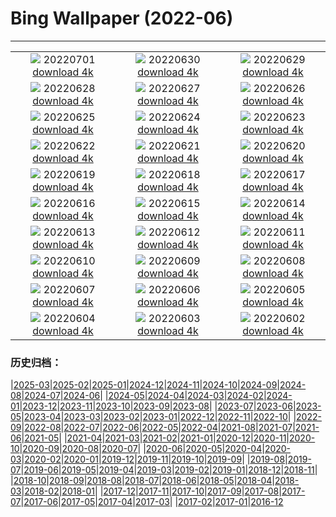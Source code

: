 # Bing Wallpaper (2022-06)
**************
| | | |
| :----: | :----: | :----: |
| ![](https://www.bing.com/th?id=OHR.WeatherGirls_EN-GB3781281556_1920x1080.jpg) 20220701 [download 4k](https://www.bing.com/th?id=OHR.WeatherGirls_EN-GB3781281556_UHD.jpg) | ![](https://www.bing.com/th?id=OHR.AcramanCrater_EN-GB8125380658_1920x1080.jpg) 20220630 [download 4k](https://www.bing.com/th?id=OHR.AcramanCrater_EN-GB8125380658_UHD.jpg) | ![](https://www.bing.com/th?id=OHR.PhangNgaBay_EN-GB7730172584_1920x1080.jpg) 20220629 [download 4k](https://www.bing.com/th?id=OHR.PhangNgaBay_EN-GB7730172584_UHD.jpg) |
| ![](https://www.bing.com/th?id=OHR.Pride2022_EN-GB7412066859_1920x1080.jpg) 20220628 [download 4k](https://www.bing.com/th?id=OHR.Pride2022_EN-GB7412066859_UHD.jpg) | ![](https://www.bing.com/th?id=OHR.ValensoleLavender_EN-GB7052718562_1920x1080.jpg) 20220627 [download 4k](https://www.bing.com/th?id=OHR.ValensoleLavender_EN-GB7052718562_UHD.jpg) | ![](https://www.bing.com/th?id=OHR.TafilaletOasis_EN-GB6772690494_1920x1080.jpg) 20220626 [download 4k](https://www.bing.com/th?id=OHR.TafilaletOasis_EN-GB6772690494_UHD.jpg) |
| ![](https://www.bing.com/th?id=OHR.BBMomCub_EN-GB6531305395_1920x1080.jpg) 20220625 [download 4k](https://www.bing.com/th?id=OHR.BBMomCub_EN-GB6531305395_UHD.jpg) | ![](https://www.bing.com/th?id=OHR.CenoteDiver_EN-GB6203282385_1920x1080.jpg) 20220624 [download 4k](https://www.bing.com/th?id=OHR.CenoteDiver_EN-GB6203282385_UHD.jpg) | ![](https://www.bing.com/th?id=OHR.MostarBridge_EN-GB5874860154_1920x1080.jpg) 20220623 [download 4k](https://www.bing.com/th?id=OHR.MostarBridge_EN-GB5874860154_UHD.jpg) |
| ![](https://www.bing.com/th?id=OHR.GlastonburyLights_EN-GB5601936199_1920x1080.jpg) 20220622 [download 4k](https://www.bing.com/th?id=OHR.GlastonburyLights_EN-GB5601936199_UHD.jpg) | ![](https://www.bing.com/th?id=OHR.StonehengeSunrise_EN-GB4792814170_1920x1080.jpg) 20220621 [download 4k](https://www.bing.com/th?id=OHR.StonehengeSunrise_EN-GB4792814170_UHD.jpg) | ![](https://www.bing.com/th?id=OHR.SwallowtailFlower_EN-GB4087560825_1920x1080.jpg) 20220620 [download 4k](https://www.bing.com/th?id=OHR.SwallowtailFlower_EN-GB4087560825_UHD.jpg) |
| ![](https://www.bing.com/th?id=OHR.Cassowary_EN-GB3525783876_1920x1080.jpg) 20220619 [download 4k](https://www.bing.com/th?id=OHR.Cassowary_EN-GB3525783876_UHD.jpg) | ![](https://www.bing.com/th?id=OHR.CelebratingSurfing_EN-GB3200650994_1920x1080.jpg) 20220618 [download 4k](https://www.bing.com/th?id=OHR.CelebratingSurfing_EN-GB3200650994_UHD.jpg) | ![](https://www.bing.com/th?id=OHR.Balsamroot_EN-GB2744387111_1920x1080.jpg) 20220617 [download 4k](https://www.bing.com/th?id=OHR.Balsamroot_EN-GB2744387111_UHD.jpg) |
| ![](https://www.bing.com/th?id=OHR.SeonamTemple_EN-GB1932861198_1920x1080.jpg) 20220616 [download 4k](https://www.bing.com/th?id=OHR.SeonamTemple_EN-GB1932861198_UHD.jpg) | ![](https://www.bing.com/th?id=OHR.ClingmansDome_EN-GB1571138239_1920x1080.jpg) 20220615 [download 4k](https://www.bing.com/th?id=OHR.ClingmansDome_EN-GB1571138239_UHD.jpg) | ![](https://www.bing.com/th?id=OHR.LlangollenBridge_EN-GB0248353691_1920x1080.jpg) 20220614 [download 4k](https://www.bing.com/th?id=OHR.LlangollenBridge_EN-GB0248353691_UHD.jpg) |
| ![](https://www.bing.com/th?id=OHR.OkavangoElephant_EN-GB9949901985_1920x1080.jpg) 20220613 [download 4k](https://www.bing.com/th?id=OHR.OkavangoElephant_EN-GB9949901985_UHD.jpg) | ![](https://www.bing.com/th?id=OHR.SierraPonce_EN-GB9567989412_1920x1080.jpg) 20220612 [download 4k](https://www.bing.com/th?id=OHR.SierraPonce_EN-GB9567989412_UHD.jpg) | ![](https://www.bing.com/th?id=OHR.MisoolIsland_EN-GB9183905449_1920x1080.jpg) 20220611 [download 4k](https://www.bing.com/th?id=OHR.MisoolIsland_EN-GB9183905449_UHD.jpg) |
| ![](https://www.bing.com/th?id=OHR.CRPoppies_EN-GB9171588119_1920x1080.jpg) 20220610 [download 4k](https://www.bing.com/th?id=OHR.CRPoppies_EN-GB9171588119_UHD.jpg) | ![](https://www.bing.com/th?id=OHR.SweetheartAbbey_EN-GB5933965605_1920x1080.jpg) 20220609 [download 4k](https://www.bing.com/th?id=OHR.SweetheartAbbey_EN-GB5933965605_UHD.jpg) | ![](https://www.bing.com/th?id=OHR.CommonDolphin_EN-GB5644788662_1920x1080.jpg) 20220608 [download 4k](https://www.bing.com/th?id=OHR.CommonDolphin_EN-GB5644788662_UHD.jpg) |
| ![](https://www.bing.com/th?id=OHR.HaagaRhododendron_EN-GB1473600558_1920x1080.jpg) 20220607 [download 4k](https://www.bing.com/th?id=OHR.HaagaRhododendron_EN-GB1473600558_UHD.jpg) | ![](https://www.bing.com/th?id=OHR.IndigoBunting_EN-GB0930783936_1920x1080.jpg) 20220606 [download 4k](https://www.bing.com/th?id=OHR.IndigoBunting_EN-GB0930783936_UHD.jpg) | ![](https://www.bing.com/th?id=OHR.JubileeParty_EN-GB9608177289_1920x1080.jpg) 20220605 [download 4k](https://www.bing.com/th?id=OHR.JubileeParty_EN-GB9608177289_UHD.jpg) |
| ![](https://www.bing.com/th?id=OHR.GlassBridge_EN-GB9534648792_1920x1080.jpg) 20220604 [download 4k](https://www.bing.com/th?id=OHR.GlassBridge_EN-GB9534648792_UHD.jpg) | ![](https://www.bing.com/th?id=OHR.MoabCycling_EN-GB9125417362_1920x1080.jpg) 20220603 [download 4k](https://www.bing.com/th?id=OHR.MoabCycling_EN-GB9125417362_UHD.jpg) | ![](https://www.bing.com/th?id=OHR.FloralQueen_EN-GB9622719385_1920x1080.jpg) 20220602 [download 4k](https://www.bing.com/th?id=OHR.FloralQueen_EN-GB9622719385_UHD.jpg) |

### 历史归档：

|[2025-03](/../2025-03/2025-03.md)|[2025-02](/../2025-02/2025-02.md)|[2025-01](/../2025-01/2025-01.md)|[2024-12](/../2024-12/2024-12.md)|[2024-11](/../2024-11/2024-11.md)|[2024-10](/../2024-10/2024-10.md)|[2024-09](/../2024-09/2024-09.md)|[2024-08](/../2024-08/2024-08.md)|[2024-07](/../2024-07/2024-07.md)|[2024-06](/../2024-06/2024-06.md)|
|[2024-05](/../2024-05/2024-05.md)|[2024-04](/../2024-04/2024-04.md)|[2024-03](/../2024-03/2024-03.md)|[2024-02](/../2024-02/2024-02.md)|[2024-01](/../2024-01/2024-01.md)|[2023-12](/../2023-12/2023-12.md)|[2023-11](/../2023-11/2023-11.md)|[2023-10](/../2023-10/2023-10.md)|[2023-09](/../2023-09/2023-09.md)|[2023-08](/../2023-08/2023-08.md)|
|[2023-07](/../2023-07/2023-07.md)|[2023-06](/../2023-06/2023-06.md)|[2023-05](/../2023-05/2023-05.md)|[2023-04](/../2023-04/2023-04.md)|[2023-03](/../2023-03/2023-03.md)|[2023-02](/../2023-02/2023-02.md)|[2023-01](/../2023-01/2023-01.md)|[2022-12](/../2022-12/2022-12.md)|[2022-11](/../2022-11/2022-11.md)|[2022-10](/../2022-10/2022-10.md)|
|[2022-09](/../2022-09/2022-09.md)|[2022-08](/../2022-08/2022-08.md)|[2022-07](/../2022-07/2022-07.md)|[2022-06](/2022-06.md)|[2022-05](/../2022-05/2022-05.md)|[2022-04](/../2022-04/2022-04.md)|[2021-08](/../2021-08/2021-08.md)|[2021-07](/../2021-07/2021-07.md)|[2021-06](/../2021-06/2021-06.md)|[2021-05](/../2021-05/2021-05.md)|
|[2021-04](/../2021-04/2021-04.md)|[2021-03](/../2021-03/2021-03.md)|[2021-02](/../2021-02/2021-02.md)|[2021-01](/../2021-01/2021-01.md)|[2020-12](/../2020-12/2020-12.md)|[2020-11](/../2020-11/2020-11.md)|[2020-10](/../2020-10/2020-10.md)|[2020-09](/../2020-09/2020-09.md)|[2020-08](/../2020-08/2020-08.md)|[2020-07](/../2020-07/2020-07.md)|
|[2020-06](/../2020-06/2020-06.md)|[2020-05](/../2020-05/2020-05.md)|[2020-04](/../2020-04/2020-04.md)|[2020-03](/../2020-03/2020-03.md)|[2020-02](/../2020-02/2020-02.md)|[2020-01](/../2020-01/2020-01.md)|[2019-12](/../2019-12/2019-12.md)|[2019-11](/../2019-11/2019-11.md)|[2019-10](/../2019-10/2019-10.md)|[2019-09](/../2019-09/2019-09.md)|
|[2019-08](/../2019-08/2019-08.md)|[2019-07](/../2019-07/2019-07.md)|[2019-06](/../2019-06/2019-06.md)|[2019-05](/../2019-05/2019-05.md)|[2019-04](/../2019-04/2019-04.md)|[2019-03](/../2019-03/2019-03.md)|[2019-02](/../2019-02/2019-02.md)|[2019-01](/../2019-01/2019-01.md)|[2018-12](/../2018-12/2018-12.md)|[2018-11](/../2018-11/2018-11.md)|
|[2018-10](/../2018-10/2018-10.md)|[2018-09](/../2018-09/2018-09.md)|[2018-08](/../2018-08/2018-08.md)|[2018-07](/../2018-07/2018-07.md)|[2018-06](/../2018-06/2018-06.md)|[2018-05](/../2018-05/2018-05.md)|[2018-04](/../2018-04/2018-04.md)|[2018-03](/../2018-03/2018-03.md)|[2018-02](/../2018-02/2018-02.md)|[2018-01](/../2018-01/2018-01.md)|
|[2017-12](/../2017-12/2017-12.md)|[2017-11](/../2017-11/2017-11.md)|[2017-10](/../2017-10/2017-10.md)|[2017-09](/../2017-09/2017-09.md)|[2017-08](/../2017-08/2017-08.md)|[2017-07](/../2017-07/2017-07.md)|[2017-06](/../2017-06/2017-06.md)|[2017-05](/../2017-05/2017-05.md)|[2017-04](/../2017-04/2017-04.md)|[2017-03](/../2017-03/2017-03.md)|
|[2017-02](/../2017-02/2017-02.md)|[2017-01](/../2017-01/2017-01.md)|[2016-12](/../2016-12/2016-12.md)